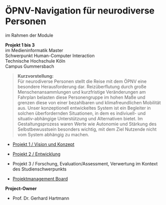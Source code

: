 # ÖPNV-Navigation für neurodiverse Personen
im Rahmen der Module

**Projekt 1 bis 3** \
im Medieninformatik Master \
Schwerpunkt Human-Computer Interaction \
Technische Hochschule Köln \
Campus Gummersbach

> **Kurzvorstellung:** \
> Für neurodiverse Personen stellt die Reise mit dem ÖPNV eine besondere Herausforderung dar. Reizüberflutung durch große Menschenansammlungen und kurzfristige Veränderungen am Fahrplan belasten diese Personengruppe im hohen Maße und grenzen diese von einer bezahlbaren und klimafreundlichen Mobilität aus. Unser konzeptionell entwickeltes System ist ein Begleiter in solchen überfordernden Situationen, in dem es indiviuell- und situativ-abhängige Unterstützung und Alternativen bietet. Im Gestaltungsprozess waren Werte wie Autonomie und Stärkung des Selbstbewusstsein besonders wichtig, mit dem Ziel Nutzende nicht vom System abhängig zu machen.

- [Projekt 1 / Vision und Konzept](https://neuro-inclusive-transit.github.io/vision-concept/)
- [Projekt 2 / Entwicklung](https://neuro-inclusive-transit.github.io/development/)
- Projekt 3 / Forschung, Evaluation/Assessment, Verwertung im Kontext des Studienschwerpunkts

- [Projektmanagement Board](https://github.com/orgs/neuro-inclusive-transit/projects/1)

**Project-Owner**
- Prof. Dr. Gerhard Hartmann
